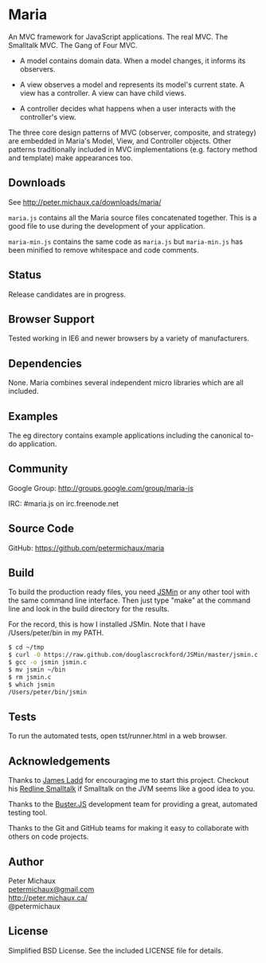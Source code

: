Maria
=====

An MVC framework for JavaScript applications. The real MVC. The Smalltalk MVC. The Gang of Four MVC. 

* A model contains domain data. When a model changes, it informs its observers.

* A view observes a model and represents its model's current state. A view has a controller. A view can have child views.

* A controller decides what happens when a user interacts with the controller's view.

The three core design patterns of MVC (observer, composite, and strategy) are embedded in Maria's Model, View, and Controller objects. Other patterns traditionally included in MVC implementations (e.g. factory method and template) make appearances too.


Downloads
---------

See http://peter.michaux.ca/downloads/maria/

```maria.js``` contains all the Maria source files concatenated together. This is a good file to use during the development of your application.

```maria-min.js``` contains the same code as ```maria.js``` but ```maria-min.js``` has been minified to remove whitespace and code comments.


Status
------

Release candidates are in progress.


Browser Support
---------------

Tested working in IE6 and newer browsers by a variety of manufacturers.


Dependencies
------------

None. Maria combines several independent micro libraries which are all included.


Examples
--------

The eg directory contains example applications including the canonical to-do application.


Community
---------

Google Group: http://groups.google.com/group/maria-js

IRC: #maria.js on irc.freenode.net


Source Code
-----------

GitHub: https://github.com/petermichaux/maria


Build
-----

To build the production ready files, you need [JSMin](http://www.crockford.com/javascript/jsmin.html) or any other tool with the same command line interface. Then just type "make" at the command line and look in the build directory for the results.

For the record, this is how I installed JSMin. Note that I have /Users/peter/bin in my PATH.

```sh
$ cd ~/tmp
$ curl -O https://raw.github.com/douglascrockford/JSMin/master/jsmin.c
$ gcc -o jsmin jsmin.c
$ mv jsmin ~/bin
$ rm jsmin.c
$ which jsmin
/Users/peter/bin/jsmin
```


Tests
-----

To run the automated tests, open tst/runner.html in a web browser.


Acknowledgements
----------------

Thanks to [James Ladd](http://jamesladdcode.com/) for encouraging me to start this project. Checkout his [Redline Smalltalk](http://www.redline.st/) if Smalltalk on the JVM seems like a good idea to you.

Thanks to the [Buster.JS](http://busterjs.org/) development team for providing a great, automated testing tool.

Thanks to the Git and GitHub teams for making it easy to collaborate with others on code projects.


Author
------

Peter Michaux<br>
petermichaux@gmail.com<br>
http://peter.michaux.ca/<br>
@petermichaux


License
-------

Simplified BSD License. See the included LICENSE file for details.
